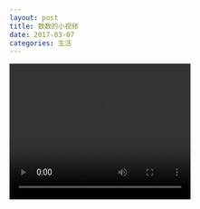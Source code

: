 ```yaml
---
layout: post
title: 数数的小视频
date: 2017-03-07
categories: 生活
---
```


<video src="http://jiangzerui.cn/public/asset/video/shushu_tea.mp4" width="320" height="240" controls autobuffer></video>